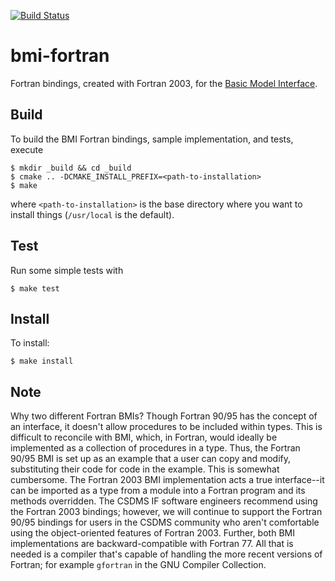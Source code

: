 [![Build Status](https://travis-ci.org/csdms/bmi-fortran.svg?branch=master)](https://travis-ci.org/csdms/bmi-fortran)

# bmi-fortran

Fortran bindings, created with Fortran 2003, for the
[Basic Model Interface](http://csdms.colorado.edu/wiki/BMI_Description).

## Build

To build the BMI Fortran bindings, sample implementation, and tests, execute

    $ mkdir _build && cd _build
    $ cmake .. -DCMAKE_INSTALL_PREFIX=<path-to-installation>
    $ make

where `<path-to-installation>` is the base directory where you want
to install things (`/usr/local` is the default).

## Test

Run some simple tests with

    $ make test

## Install

To install:

    $ make install

## Note

Why two different Fortran BMIs?
Though Fortran 90/95 has the concept of an interface,
it doesn't allow procedures to be included within types.
This is difficult to reconcile with BMI, which, in Fortran,
would ideally be implemented as a collection of procedures in a type.
Thus, the Fortran 90/95 BMI is set up as an example
that a user can copy and modify,
substituting their code for code in the example.
This is somewhat cumbersome.
The Fortran 2003 BMI implementation acts a true interface--it can be imported
as a type from a module into a Fortran program and its methods overridden.
The CSDMS IF software engineers recommend using the Fortran 2003 bindings;
however, we will continue to support the Fortran 90/95 bindings
for users in the CSDMS community who aren't comfortable
using the object-oriented features of Fortran 2003.
Further, both BMI implementations are backward-compatible with Fortran 77.
All that is needed is a compiler that's capable of handling
the more recent versions of Fortran;
for example `gfortran` in the GNU Compiler Collection.
